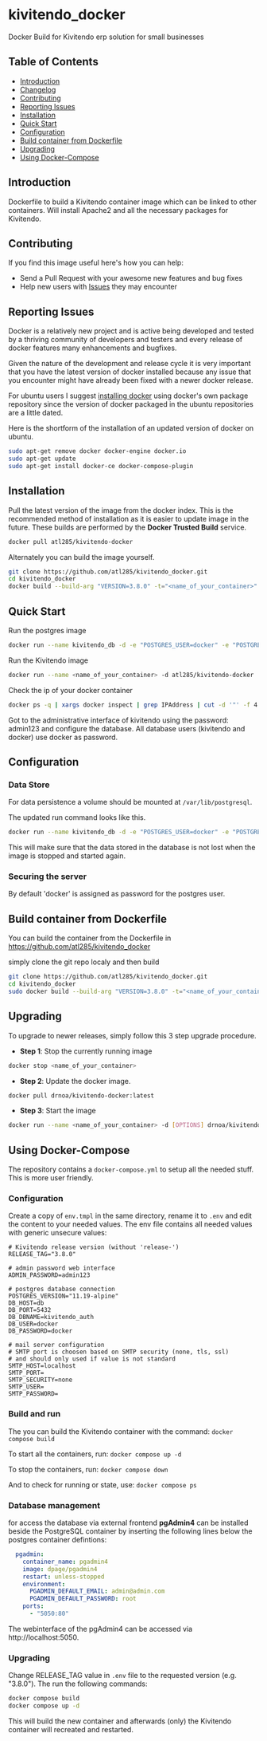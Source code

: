 # kivitendo_docker

Docker Build for Kivitendo erp solution for small businesses


## Table of Contents

- [Introduction](#introduction)
- [Changelog](Changelog.md)
- [Contributing](#contributing)
- [Reporting Issues](#issues)
- [Installation](#installation)
- [Quick Start](#quick-start)
- [Configuration](#configuration)
- [Build container from Dockerfile](#build)
- [Upgrading](#upgrading)
- [Using Docker-Compose](#docker-compose)

## <a name="introduction"></a>Introduction

Dockerfile to build a Kivitendo container image which can be linked to other containers.
Will install Apache2 and all the necessary packages for Kivitendo.

## <a name="contributing"></a>Contributing

If you find this image useful here's how you can help:

- Send a Pull Request with your awesome new features and bug fixes
- Help new users with [Issues](https://github.com/atl285/kivitendo_docker/issues) they may encounter

## <a name="issues"></a>Reporting Issues

Docker is a relatively new project and is active being developed and tested by a thriving community of developers and testers and every release of docker features many enhancements and bugfixes.

Given the nature of the development and release cycle it is very important that you have the latest version of docker installed because any issue that you encounter might have already been fixed with a newer docker release.

For ubuntu users I suggest [installing docker](https://docs.docker.com/installation/ubuntulinux/) using docker's own package repository since the version of docker packaged in the ubuntu repositories are a little dated.

Here is the shortform of the installation of an updated version of docker on ubuntu.

```bash
sudo apt-get remove docker docker-engine docker.io
sudo apt-get update
sudo apt-get install docker-ce docker-compose-plugin
```

## <a name="installation"></a>Installation

Pull the latest version of the image from the docker index. This is the recommended method of installation as it is easier to update image in the future. These builds are performed by the **Docker Trusted Build** service.

```bash
docker pull atl285/kivitendo-docker
```

Alternately you can build the image yourself.

```bash
git clone https://github.com/atl285/kivitendo_docker.git
cd kivitendo_docker
docker build --build-arg "VERSION=3.8.0" -t="<name_of_your_container>" ./docker/ 
```

## <a name="quick-start"></a>Quick Start

Run the postgres image

```bash
docker run --name kivitendo_db -d -e "POSTGRES_USER=docker" -e "POSTGRES_PASSWORD=docker" -e "POSTGRES_DB=kivitendo_auth" -e "LANG=de_DE.utf8" -p 5432:5432 postgres:11.19-alpine
```

Run the Kivitendo image

```bash
docker run --name <name_of_your_container> -d atl285/kivitendo-docker
```

Check the ip of your docker container

```bash
docker ps -q | xargs docker inspect | grep IPAddress | cut -d '"' -f 4
```

Got to the administrative interface of kivitendo using the password: admin123 and configure the database. All database users (kivitendo and docker) use docker as password.

## <a name="configuration"></a>Configuration

### Data Store

For data persistence a volume should be mounted at `/var/lib/postgresql`.

The updated run command looks like this.

```bash
docker run --name kivitendo_db -d -e "POSTGRES_USER=docker" -e "POSTGRES_PASSWORD=docker" -e "POSTGRES_DB=kivitendo_auth" -e "LANG=de_DE.utf8" -p 5432:5432 -v /opt/postgresql/data:/var/lib/postgresql postgres:11.19-alpine
```

This will make sure that the data stored in the database is not lost when the image is stopped and started again.

### Securing the server

By default 'docker' is assigned as password for the postgres user.

## <a name="build"></a>Build container from Dockerfile

You can build the container from the Dockerfile in
https://github.com/atl285/kivitendo_docker

simply clone the git repo localy and then build

```bash
git clone https://github.com/atl285/kivitendo_docker.git
cd kivitendo_docker
sudo docker build --build-arg "VERSION=3.8.0" -t="<name_of_your_container>" ./docker/
```

## <a name="upgrading"></a>Upgrading

To upgrade to newer releases, simply follow this 3 step upgrade procedure.

- **Step 1**: Stop the currently running image

```bash
docker stop <name_of_your_container>
```

- **Step 2**: Update the docker image.

```bash
docker pull drnoa/kivitendo-docker:latest
```

- **Step 3**: Start the image

```bash
docker run --name <name_of_your_container> -d [OPTIONS] drnoa/kivitendo-docker:latest
```

## <a name="docker-compose"></a>Using Docker-Compose

The repository contains a `docker-compose.yml` to setup all the needed stuff. This is more user friendly.

### Configuration

Create a copy of `env.tmpl` in the same directory, rename it to `.env` and edit the content to your needed values. The env file contains all needed values with generic unsecure values:

```file
# Kivitendo release version (without 'release-')
RELEASE_TAG="3.8.0"

# admin password web interface
ADMIN_PASSWORD=admin123

# postgres database connection
POSTGRES_VERSION="11.19-alpine"
DB_HOST=db
DB_PORT=5432
DB_DBNAME=kivitendo_auth
DB_USER=docker
DB_PASSWORD=docker

# mail server configuration 
# SMTP port is choosen based on SMTP security (none, tls, ssl)
# and should only used if value is not standard
SMTP_HOST=localhost
SMTP_PORT=
SMTP_SECURITY=none
SMTP_USER=
SMTP_PASSWORD=
```

### Build and run

The you can build the Kivitendo container with the command: `docker compose build`

To start all the containers, run: `docker compose up -d`

To stop the containers, run: `docker compose down`

And to check for running or state, use: `docker compose ps`

### Database management

for access the database via external frontend **pgAdmin4** can be installed beside the PostgreSQL container by inserting the following lines below the postgres container defintions:

```yaml
  pgadmin:
    container_name: pgadmin4
    image: dpage/pgadmin4
    restart: unless-stopped
    environment:
      PGADMIN_DEFAULT_EMAIL: admin@admin.com
      PGADMIN_DEFAULT_PASSWORD: root
    ports:
      - "5050:80"
```

The webinterface of the pgAdmin4 can be accessed via http://localhost:5050.

### Upgrading

Change RELEASE_TAG value in `.env` file to the requested version (e.g. "3.8.0"). The run the following commands:

```bash
docker compose build
docker compose up -d
```

This will build the new container and afterwards (only) the Kivitendo container will recreated and restarted.
